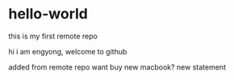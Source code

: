 # hello-world
this is my first remote repo

hi i am engyong, welcome to github

added from remote repo
want buy new macbook?
new statement
